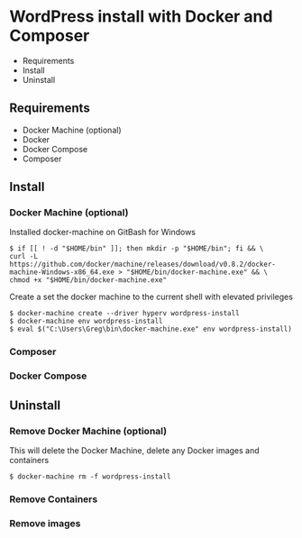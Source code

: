 # WordPress install with Docker and Composer

- Requirements
- Install
- Uninstall

## Requirements
- Docker Machine (optional)
- Docker
- Docker Compose
- Composer

## Install

### Docker Machine (optional)
Installed docker-machine on GitBash for Windows

```shell
$ if [[ ! -d "$HOME/bin" ]]; then mkdir -p "$HOME/bin"; fi && \
curl -L https://github.com/docker/machine/releases/download/v0.8.2/docker-machine-Windows-x86_64.exe > "$HOME/bin/docker-machine.exe" && \
chmod +x "$HOME/bin/docker-machine.exe"
```

Create a set the docker machine to the current shell with elevated privileges

```shell
$ docker-machine create --driver hyperv wordpress-install 
$ docker-machine env wordpress-install
$ eval $("C:\Users\Greg\bin\docker-machine.exe" env wordpress-install)
```

### Composer

### Docker Compose

## Uninstall

### Remove Docker Machine (optional)

This will delete the Docker Machine, delete any Docker images and containers

```shell
$ docker-machine rm -f wordpress-install
```

### Remove Containers

### Remove images

